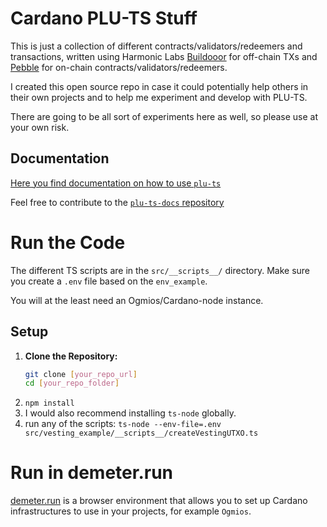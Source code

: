 # Cardano PLU-TS Stuff

This is just a collection of different contracts/validators/redeemers and transactions, written using Harmonic Labs [Buildooor](https://github.com/HarmonicLabs/buildooor) for off-chain TXs and [Pebble](https://github.com/HarmonicLabs/plu-ts/tree/pebble) for on-chain contracts/validators/redeemers.

I created this open source repo in case it could potentially help others in their own projects and to help me experiment and develop with PLU-TS.

There are going to be all sort of experiments here as well, so please use at your own risk. 

## Documentation

[Here you find documentation on how to use `plu-ts`](https://www.harmoniclabs.tech/plu-ts-docs/index.html)

Feel free to contribute to the [`plu-ts-docs` repository](https://github.com/HarmonicLabs/plut-ts-docs)

# Run the Code

The different TS scripts are in the `src/__scripts__/` directory. Make sure you create a `.env` file based on the `env_example`.

You will at the least need an Ogmios/Cardano-node instance.

## Setup

1. **Clone the Repository:**
   ```sh
   git clone [your_repo_url]
   cd [your_repo_folder]
2. `npm install`
3. I would also recommend installing `ts-node` globally. 
4. run any of the scripts: `ts-node --env-file=.env src/vesting_example/__scripts__/createVestingUTXO.ts`

# Run in demeter.run

[demeter.run](https://demeter.run) is a browser environment that allows you to set up Cardano infrastructures to use in your projects, for example `Ogmios`.